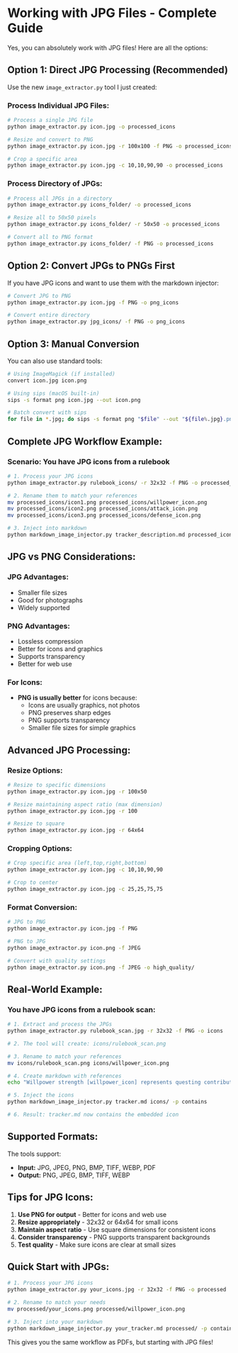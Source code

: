 # Working with JPG Files - Complete Guide

Yes, you can absolutely work with JPG files! Here are all the options:

## **Option 1: Direct JPG Processing (Recommended)**

Use the new `image_extractor.py` tool I just created:

### **Process Individual JPG Files:**
```bash
# Process a single JPG file
python image_extractor.py icon.jpg -o processed_icons

# Resize and convert to PNG
python image_extractor.py icon.jpg -r 100x100 -f PNG -o processed_icons

# Crop a specific area
python image_extractor.py icon.jpg -c 10,10,90,90 -o processed_icons
```

### **Process Directory of JPGs:**
```bash
# Process all JPGs in a directory
python image_extractor.py icons_folder/ -o processed_icons

# Resize all to 50x50 pixels
python image_extractor.py icons_folder/ -r 50x50 -o processed_icons

# Convert all to PNG format
python image_extractor.py icons_folder/ -f PNG -o processed_icons
```

## **Option 2: Convert JPGs to PNGs First**

If you have JPG icons and want to use them with the markdown injector:

```bash
# Convert JPG to PNG
python image_extractor.py icon.jpg -f PNG -o png_icons

# Convert entire directory
python image_extractor.py jpg_icons/ -f PNG -o png_icons
```

## **Option 3: Manual Conversion**

You can also use standard tools:

```bash
# Using ImageMagick (if installed)
convert icon.jpg icon.png

# Using sips (macOS built-in)
sips -s format png icon.jpg --out icon.png

# Batch convert with sips
for file in *.jpg; do sips -s format png "$file" --out "${file%.jpg}.png"; done
```

## **Complete JPG Workflow Example:**

### **Scenario: You have JPG icons from a rulebook**

```bash
# 1. Process your JPG icons
python image_extractor.py rulebook_icons/ -r 32x32 -f PNG -o processed_icons

# 2. Rename them to match your references
mv processed_icons/icon1.png processed_icons/willpower_icon.png
mv processed_icons/icon2.png processed_icons/attack_icon.png
mv processed_icons/icon3.png processed_icons/defense_icon.png

# 3. Inject into markdown
python markdown_image_injector.py tracker_description.md processed_icons/ -p contains
```

## **JPG vs PNG Considerations:**

### **JPG Advantages:**
- Smaller file sizes
- Good for photographs
- Widely supported

### **PNG Advantages:**
- Lossless compression
- Better for icons and graphics
- Supports transparency
- Better for web use

### **For Icons:**
- **PNG is usually better** for icons because:
  - Icons are usually graphics, not photos
  - PNG preserves sharp edges
  - PNG supports transparency
  - Smaller file sizes for simple graphics

## **Advanced JPG Processing:**

### **Resize Options:**
```bash
# Resize to specific dimensions
python image_extractor.py icon.jpg -r 100x50

# Resize maintaining aspect ratio (max dimension)
python image_extractor.py icon.jpg -r 100

# Resize to square
python image_extractor.py icon.jpg -r 64x64
```

### **Cropping Options:**
```bash
# Crop specific area (left,top,right,bottom)
python image_extractor.py icon.jpg -c 10,10,90,90

# Crop to center
python image_extractor.py icon.jpg -c 25,25,75,75
```

### **Format Conversion:**
```bash
# JPG to PNG
python image_extractor.py icon.jpg -f PNG

# PNG to JPG
python image_extractor.py icon.png -f JPEG

# Convert with quality settings
python image_extractor.py icon.png -f JPEG -o high_quality/
```

## **Real-World Example:**

### **You have JPG icons from a rulebook scan:**

```bash
# 1. Extract and process the JPGs
python image_extractor.py rulebook_scan.jpg -r 32x32 -f PNG -o icons

# 2. The tool will create: icons/rulebook_scan.png

# 3. Rename to match your references
mv icons/rulebook_scan.png icons/willpower_icon.png

# 4. Create markdown with references
echo "Willpower strength [willpower_icon] represents questing contribution." > tracker.md

# 5. Inject the icons
python markdown_image_injector.py tracker.md icons/ -p contains

# 6. Result: tracker.md now contains the embedded icon
```

## **Supported Formats:**

The tools support:
- **Input:** JPG, JPEG, PNG, BMP, TIFF, WEBP, PDF
- **Output:** PNG, JPEG, BMP, TIFF, WEBP

## **Tips for JPG Icons:**

1. **Use PNG for output** - Better for icons and web use
2. **Resize appropriately** - 32x32 or 64x64 for small icons
3. **Maintain aspect ratio** - Use square dimensions for consistent icons
4. **Consider transparency** - PNG supports transparent backgrounds
5. **Test quality** - Make sure icons are clear at small sizes

## **Quick Start with JPGs:**

```bash
# 1. Process your JPG icons
python image_extractor.py your_icons.jpg -r 32x32 -f PNG -o processed

# 2. Rename to match your needs
mv processed/your_icons.png processed/willpower_icon.png

# 3. Inject into your markdown
python markdown_image_injector.py your_tracker.md processed/ -p contains
```

This gives you the same workflow as PDFs, but starting with JPG files! 